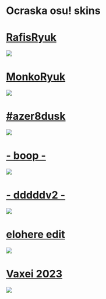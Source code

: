 # Ocraska osu! skins

# [RafisRyuk](https://osubadhabits.s-ul.eu/oQW1cEPR)
![](https://osubadhabits.s-ul.eu/1DrMcR8Q)

# [MonkoRyuk](https://osubadhabits.s-ul.eu/eqe6kFzo)
![](https://osubadhabits.s-ul.eu/R3lJzwtm)

# [#azer8dusk](https://osubadhabits.s-ul.eu/iQTG6YpJ)
![](https://osubadhabits.s-ul.eu/h2F19FX6)

# [- boop -](https://osubadhabits.s-ul.eu/0C05gS9y)
![](https://osubadhabits.s-ul.eu/7PUDLzu0)

# [- dddddv2 -](https://osubadhabits.s-ul.eu/7jpvCvv6)
![](https://osubadhabits.s-ul.eu/0f0v9Ami)

# [elohere edit](https://osubadhabits.s-ul.eu/94MXY0HO)
![](https://osubadhabits.s-ul.eu/IyZg6wNF)

# [Vaxei 2023](https://osubadhabits.s-ul.eu/aFT3MRvs)
![](https://osubadhabits.s-ul.eu/t5c16r0d)
